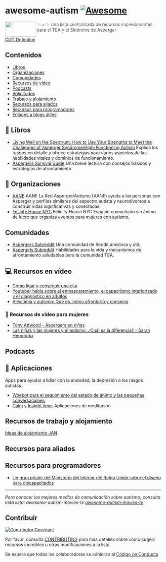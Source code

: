 # awesome-autism    [![Awesome](https://awesome.re/badge-flat.svg)](https://awesome.re)
<img src="https://upload.wikimedia.org/wikipedia/commons/thumb/4/4e/Pastel_Neurodiversity_Symbol.png/1200px-Pastel_Neurodiversity_Symbol.png" align="left" height="48" width="100" >

> :sparkles: > :sparkles: Una lista centralizada de recursos impresionantes para el TEA y el Síndrome de Asperger

[CDC Definition](https://www.cdc.gov/ncbddd/autism/hcp-dsm.html)

## Contenidos

- [Libros](#blue_book-books)
- [Organizaciones](#office-organizations)
- [Comunidades](#communities)
- [Recursos de vídeo](#computer-video-resources)
- [Podcasts](#podcasts)
- [Solicitudes](#iphone-applications)
- [Trabajo y alojamiento](#work-and-accomodation-resources)
- [Recursos para aliados](#ally-resources)
- [Recursos para programadores](#resources-for-programmers)
- [Enlaces a blogs útiles](BlogPosts.md)

## :blue_book: Libros

- [Living Well on the Spectrum: How to Use Your Strengths to Meet the Challenges of Asperger Syndrome/High-Functioning Autism](https://www.goodreads.com/book/show/9245294-living-well-on-the-spectrum)
Explica los rasgos en detalle y ofrece estrategias para varios aspectos de las habilidades vitales y dominios de funcionamiento.
- [Aspergers Survival Guide](https://www-users.cs.york.ac.uk/alistair/survival/survival.pdf) Una breve lectura con consejos básicos y estrategias de afrontamiento.

## :office: Organizaciones

- [AANE](https://www.aane.org/) AANE La Red Asperger/Autismo (AANE) ayuda a las personas con Asperger y perfiles similares del espectro autista y neurodiversos a construir vidas significativas y conectadas.
- [Felicity House NYC](https://felicity-house.org/) Felicity House NYC Espacio comunitario sin ánimo de lucro que organiza eventos para mujeres con autismo.

## Comunidades

- [Aspergers Subreddit](https://www.reddit.com/r/aspergers/) Una comunidad de Reddit amistosa y útil.
- [Aspergirls Subreddit](https://www.reddit.com/r/aspergirls/) Habilidades para la vida y mecanismos de afrontamiento saludables para la comunidad TEA.

## :computer: Recursos en vídeo

- [Cómo ligar y conseguir una cita](https://www.youtube.com/watch?v=eIqFrbgBEQY)
- [Youtuber habla sobre el enmascaramiento, el capacitismo interiorizado y el diagnóstico en adultos](https://www.youtube.com/watch?v=qXynK-rfAnA)
- [Alexitimia y autismo: Qué es, cómo afrontarlo y consejos](https://www.youtube.com/watch?v=Fl-aKRdzLyQ)

### :woman: Recursos de vídeo para mujeres

- [Tony Attwood - Aspergers en niñas](https://www.youtube.com/watch?v=wfOHnt4PMFo)
- [Las niñas y las mujeres y el autismo: ¿Cuál es la diferencia? - Sarah Hendrickx](https://www.youtube.com/watch?v=yKzWbDPisNk)

## Podcasts

## :iphone: Aplicaciones

Apps para ayudar a lidiar con la ansiedad, la depresión o los rasgos autistas.
- [Woebot para el seguimiento del estado de ánimo y las pequeñas conversaciones](https://woebot.io/)
- [Calm](https://www.calm.com/) y [Insight timer](https://insighttimer.com/) Aplicaciones de meditación

## Recursos de trabajo y alojamiento

[Ideas de alojamiento JAN](https://askjan.org/disabilities/Autism-Spectrum.cfm?cssearch=2619754_1)

## Recursos para aliados

## Recursos para programadores

- [Un gran póster del Ministerio del Interior del Reino Unido sobre el diseño para discapacitados](https://github.com/UKHomeOffice/posters/blob/master/accessibility/dos-donts/posters_en-UK/accessibility-posters-set.pdf)

---

*Para conocer los mejores medios de comunicación sobre autismo, consulta esta lista: awesome-autism-movies-tv [awesome-autism-movies-tv](https://github.com/aspergirl-git/awesome-autism-movies-tv)*
## Contribuir
[![Contributor Covenant](https://img.shields.io/badge/Contributor%20Covenant-v2.0%20adopted-ff69b4.svg)](CODE_OF_CONDUCT.md)

Por favor, consulta [CONTRIBUTING](CONTRIBUTING.md) para más detalles sobre cómo sugerir recursos increíbles u otras modificaciones a la lista.

Se espera que todos los colaboradores se adhieran al [Código de Conducta](CODE_OF_CONDUCT.md)